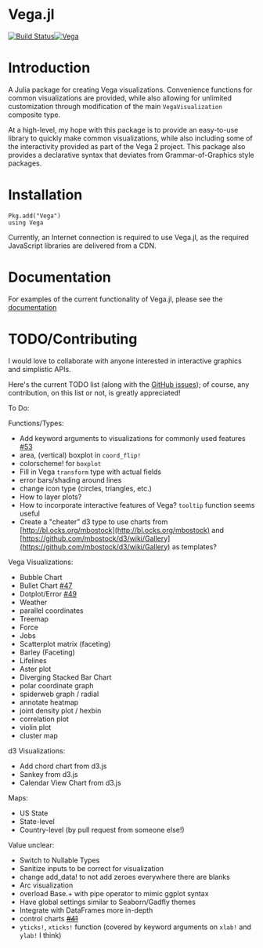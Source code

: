 Vega.jl
=======
[![Build Status](https://travis-ci.org/johnmyleswhite/Vega.jl.svg?branch=master)](https://travis-ci.org/johnmyleswhite/Vega.jl)[![Vega](http://pkg.julialang.org/badges/Vega_0.4.svg)](http://pkg.julialang.org/?pkg=Vega&ver=0.4)

# Introduction

A Julia package for creating Vega visualizations. Convenience functions for common visualizations are provided, while also allowing for unlimited customization through modification of the main `VegaVisualization` composite type.

At a high-level, my hope with this package is to provide an easy-to-use library to quickly make common visualizations, while also including some of the interactivity provided as part of the Vega 2 project. This package also provides a declarative syntax that deviates from Grammar-of-Graphics style packages.

# Installation

	Pkg.add("Vega")
	using Vega

Currently, an Internet connection is required to use Vega.jl, as the required JavaScript libraries are delivered from a CDN.

# Documentation

For examples of the current functionality of Vega.jl, please see the [documentation](http://johnmyleswhite.github.io/Vega.jl/)

# TODO/Contributing

I would love to collaborate with anyone interested in interactive graphics and simplistic APIs.

Here's the current TODO list (along with the [GitHub issues](https://github.com/johnmyleswhite/Vega.jl/issues)); of course, any contribution, on this list or not, is greatly appreciated!

To Do:

Functions/Types:

- Add keyword arguments to visualizations for commonly used features [#53](https://github.com/johnmyleswhite/Vega.jl/issues/53)
- area, (vertical) boxplot in `coord_flip!`
- colorscheme! for `boxplot`
- Fill in Vega `transform` type with actual fields
- error bars/shading around lines
- change icon type (circles, triangles, etc.)
- How to layer plots?
- How to incorporate interactive features of Vega? `tooltip` function seems useful
- Create a "cheater" d3 type to use charts from [http://bl.ocks.org/mbostock](http://bl.ocks.org/mbostock) and [https://github.com/mbostock/d3/wiki/Gallery](https://github.com/mbostock/d3/wiki/Gallery) as templates?

Vega Visualizations:

- Bubble Chart
- Bullet Chart [#47](https://github.com/johnmyleswhite/Vega.jl/issues/47)
- Dotplot/Error [#49](https://github.com/johnmyleswhite/Vega.jl/issues/49)
- Weather
- parallel coordinates
- Treemap
- Force
- Jobs
- Scatterplot matrix (faceting)
- Barley (Faceting)
- Lifelines
- Aster plot
- Diverging Stacked Bar Chart
- polar coordinate graph
- spiderweb graph / radial
- annotate heatmap
- joint density plot / hexbin
- correlation plot
- violin plot
- cluster map

d3 Visualizations:

- Add chord chart from d3.js
- Sankey from d3.js
- Calendar View Chart from d3.js

Maps:

- US State
- State-level
- Country-level (by pull request from someone else!)

Value unclear:

- Switch to Nullable Types
- Sanitize inputs to be correct for visualization
- change add_data! to not add zeroes everywhere there are blanks
- Arc visualization
- overload Base.+ with pipe operator to mimic ggplot syntax
- Have global settings similar to Seaborn/Gadfly themes
- Integrate with DataFrames more in-depth
- control charts ~~[#41](https://github.com/johnmyleswhite/Vega.jl/issues/41)~~
- `yticks!`, `xticks!` function (covered by keyword arguments on `xlab!` and `ylab!` I think)
